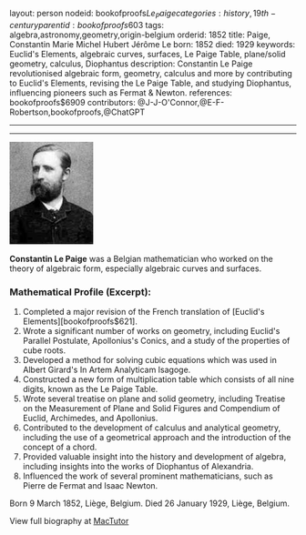 layout: person
nodeid: bookofproofs$Le_Paige
categories: history,19th-century
parentid: bookofproofs$603
tags: algebra,astronomy,geometry,origin-belgium
orderid: 1852
title: Paige, Constantin Marie Michel Hubert Jérôme Le
born: 1852
died: 1929
keywords: Euclid's Elements, algebraic curves, surfaces, Le Paige Table, plane/solid geometry, calculus, Diophantus
description: Constantin Le Paige revolutionised algebraic form, geometry, calculus and more by contributing to Euclid's Elements, revising the Le Paige Table, and studying Diophantus, influencing pioneers such as Fermat & Newton.
references: bookofproofs$6909
contributors: @J-J-O'Connor,@E-F-Robertson,bookofproofs,@ChatGPT

---



---

![Le_Paige.jpg](https://github.com/bookofproofs/bookofproofs.github.io/blob/main/_sources/_assets/images/portraits/Le_Paige.jpg?raw=true)

**Constantin Le Paige** was a Belgian mathematician who worked on the theory of algebraic form, especially algebraic curves and surfaces.

### Mathematical Profile (Excerpt):
1. Completed a major revision of the French translation of [Euclid's Elements][bookofproofs$621].
2. Wrote a significant number of works on geometry, including Euclid's Parallel Postulate, Apollonius's Conics, and a study of the properties of cube roots.
3. Developed a method for solving cubic equations which was used in Albert Girard's In Artem Analyticam Isagoge.
4. Constructed a new form of multiplication table which consists of all nine digits, known as the Le Paige Table.
5. Wrote several treatise on plane and solid geometry, including Treatise on the Measurement of Plane and Solid Figures and Compendium of Euclid, Archimedes, and Apollonius.
6. Contributed to the development of calculus and analytical geometry, including the use of a geometrical approach and the introduction of the concept of a chord.
7. Provided valuable insight into the history and development of algebra, including insights into the works of Diophantus of Alexandria.
8. Influenced the work of several prominent mathematicians, such as Pierre de Fermat and Isaac Newton.

Born 9 March 1852, Liège, Belgium. Died 26 January 1929, Liège, Belgium.

View full biography at [MacTutor](https://mathshistory.st-andrews.ac.uk/Biographies/Le_Paige/)
